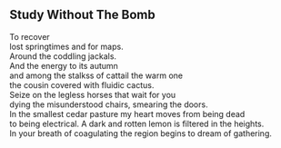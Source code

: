 Study Without The Bomb
----------------------
To recover  
lost springtimes and for maps.  
Around the coddling jackals.  
And the energy to its autumn  
and among the stalkss of cattail the warm one  
the cousin covered with fluidic cactus.  
Seize on the legless horses that wait for you  
dying the misunderstood chairs, smearing the doors.  
In the smallest cedar pasture my heart moves from being dead  
to being electrical. A dark and rotten lemon is filtered in the heights.  
In your breath of coagulating the region begins to dream of gathering.  
